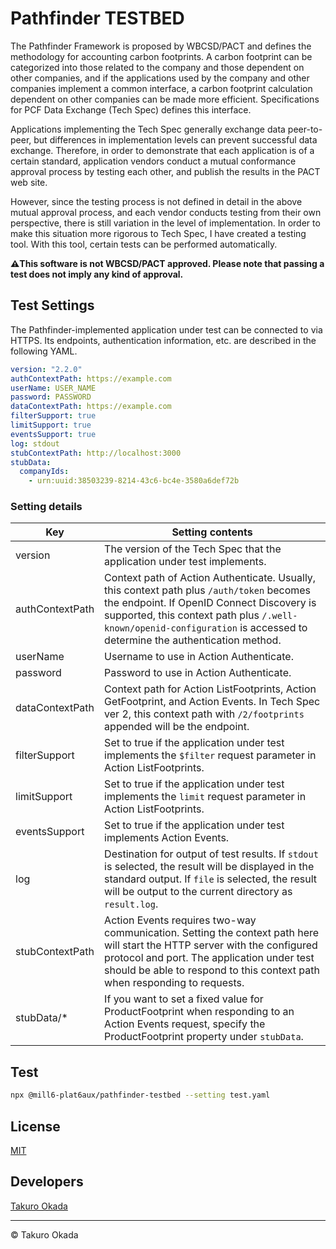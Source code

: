 # Pathfinder TESTBED

The Pathfinder Framework is proposed by WBCSD/PACT and defines the methodology for accounting carbon footprints. A carbon footprint can be categorized into those related to the company and those dependent on other companies, and if the applications used by the company and other companies implement a common interface, a carbon footprint calculation dependent on other companies can be made more efficient. Specifications for PCF Data Exchange (Tech Spec) defines this interface.

Applications implementing the Tech Spec generally exchange data peer-to-peer, but differences in implementation levels can prevent successful data exchange. Therefore, in order to demonstrate that each application is of a certain standard, application vendors conduct a mutual conformance approval process by testing each other, and publish the results in the PACT web site.

However, since the testing process is not defined in detail in the above mutual approval process, and each vendor conducts testing from their own perspective, there is still variation in the level of implementation. In order to make this situation more rigorous to Tech Spec, I have created a testing tool. With this tool, certain tests can be performed automatically.

**⚠️This software is not WBCSD/PACT approved. Please note that passing a test does not imply any kind of approval.**


## Test Settings

The Pathfinder-implemented application under test can be connected to via HTTPS. Its endpoints, authentication information, etc. are described in the following YAML.

```yaml
version: "2.2.0"
authContextPath: https://example.com
userName: USER_NAME
password: PASSWORD
dataContextPath: https://example.com
filterSupport: true
limitSupport: true
eventsSupport: true
log: stdout
stubContextPath: http://localhost:3000
stubData:
  companyIds:
    - urn:uuid:38503239-8214-43c6-bc4e-3580a6def72b
```

### Setting details

|Key|Setting contents|
|--|--|
|version|The version of the Tech Spec that the application under test implements.|
|authContextPath|Context path of Action Authenticate. Usually, this context path plus `/auth/token` becomes the endpoint. If OpenID Connect Discovery is supported, this context path plus `/.well-known/openid-configuration` is accessed to determine the authentication method.|
|userName|Username to use in Action Authenticate.|
|password|Password to use in Action Authenticate.|
|dataContextPath|Context path for Action ListFootprints, Action GetFootprint, and Action Events. In Tech Spec ver 2, this context path with `/2/footprints` appended will be the endpoint.|
|filterSupport|Set to true if the application under test implements the `$filter` request parameter in Action ListFootprints.|
|limitSupport|Set to true if the application under test implements the `limit` request parameter in Action ListFootprints.|
|eventsSupport|Set to true if the application under test implements Action Events.|
|log|Destination for output of test results. If `stdout` is selected, the result will be displayed in the standard output. If `file` is selected, the result will be output to the current directory as `result.log`.|
|stubContextPath|Action Events requires two-way communication. Setting the context path here will start the HTTP server with the configured protocol and port. The application under test should be able to respond to this context path when responding to requests.|
|stubData/*|If you want to set a fixed value for ProductFootprint when responding to an Action Events request, specify the ProductFootprint property under `stubData`.|

## Test

```sh
npx @mill6-plat6aux/pathfinder-testbed --setting test.yaml
```


## License

[MIT](LICENSE)


## Developers

[Takuro Okada](mailto:mill6.plat6aux@gmail.com)


---

&copy; Takuro Okada